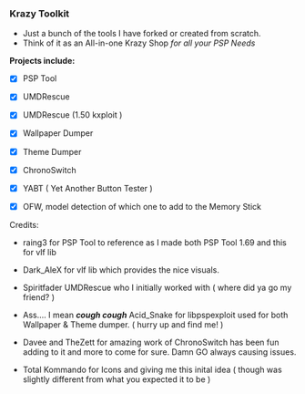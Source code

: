 ### Krazy Toolkit

- Just a bunch of the tools I have forked or created from scratch.
- Think of it as an All-in-one Krazy Shop _for all your PSP Needs_

__Projects include:__

- [X] PSP Tool

- [X] UMDRescue

- [X] UMDRescue (1.50 kxploit )

- [X] Wallpaper Dumper

- [X] Theme Dumper

- [X] ChronoSwitch

- [X] YABT ( Yet Another Button Tester )

- [X] OFW, model detection of which one to add to the Memory Stick

Credits:
- raing3 for PSP Tool to reference as I made both PSP Tool 1.69 and this for vlf lib

- Dark_AleX for vlf lib which provides the nice visuals.

- Spiritfader UMDRescue who I initially worked with ( where did ya go my friend? )

- Ass.... I mean __*cough cough*__ Acid_Snake for libpspexploit used for both Wallpaper & Theme dumper. ( hurry up and find me! )

- Davee and TheZett for amazing work of ChronoSwitch has been fun adding to it and more to come for sure. Damn GO always causing issues.

- Total Kommando for Icons and giving me this inital idea ( though was slightly different from what you expected it to be )
